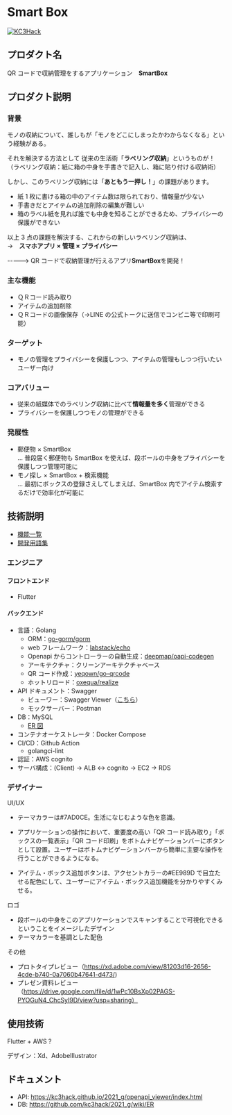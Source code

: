 # Smart Box

[![KC3Hack](https://kc3.me/hack/wp-content/uploads/2021/01/kc3hack2021ogp@2x.png)](https://kc3.me/hack)

## プロダクト名

QR コードで収納管理をするアプリケーション　**SmartBox**

## プロダクト説明

### 背景

モノの収納について、誰しもが「モノをどこにしまったかわからなくなる」という経験がある。

それを解決する方法として 従来の生活術「**ラベリング収納**」というものが！  
（ラベリング収納：紙に箱の中身を手書きで記入し、箱に貼り付ける収納術）

しかし、このラベリング収納には「**あともう一押し！**」の課題があります。

- 紙 1 枚に書ける箱の中のアイテム数は限られており、情報量が少ない
- 手書きだとアイテムの追加削除の編集が難しい
- 箱のラベル紙を見れば誰でも中身を知ることができるため、プライバシーの保護ができない

以上 3 点の課題を解決する、これからの新しいラベリング収納は、  
->　**スマホアプリ × 管理 × プライバシー**

-----> QR コードで収納管理が行えるアプリ**SmartBox**を開発！

### 主な機能

- ＱＲコード読み取り
- アイテムの追加削除
- ＱＲコードの画像保存（->LINE の公式トークに送信でコンビニ等で印刷可能）

### ターゲット

- モノの管理をプライバシーを保護しつつ、アイテムの管理もしつつ行いたいユーザー向け

### コアバリュー

- 従来の紙媒体でのラベリング収納に比べて**情報量を多く**管理ができる
- プライバシーを保護しつつモノの管理ができる

### 発展性

- 郵便物 × SmartBox  
  … 普段届く郵便物も SmartBox を使えば、段ボールの中身をプライバシーを保護しつつ管理可能に
- モノ探し × SmartBox + 検索機能  
  … 最初にボックスの登録さえしてしまえば、SmartBox 内でアイテム検索するだけで効率化が可能に

## 技術説明

- [機能一覧](https://github.com/kc3hack/2021_g/wiki/Features)
- [開発用語集](https://github.com/kc3hack/2021_g/wiki/Glossary)

### エンジニア

#### フロントエンド

- Flutter

#### バックエンド

- 言語：Golang
  - ORM：[go-gorm/gorm](https://github.com/go-gorm/gorm)
  - web フレームワーク：[labstack/echo](https://github.com/labstack/echo)
  - Openapi からコントローラーの自動生成：[deepmap/oapi-codegen](https://github.com/deepmap/oapi-codegen)
  - アーキテクチャ：クリーンアーキテクチャベース
  - QR コード作成：[yeqown/go-qrcode](https://github.com/yeqown/go-qrcodes)
  - ホットリロード：[oxequa/realize](https://github.com/oxequa/realize)
- API ドキュメント：Swagger
  - ビューワー：Swagger Viewer（[こちら](https://kc3hack.github.io/2021_g/openapi_viewer/index.html#/)）
  - モックサーバー：Postman
- DB：MySQL
  - [ER 図](https://github.com/kc3hack/2021_g/wiki/ER)
- コンテナオーケストレータ：Docker Compose
- CI/CD：Github Action
  - golangci-lint
- 認証：AWS cognito
- サーバ構成：(Client) -> ALB <-> cognito -> EC2 -> RDS

### デザイナー

UI/UX

- テーマカラーは#7AD0CE。生活になじむような色を意識。

- アプリケーションの操作において、重要度の高い「QR コード読み取り」「ボックスの一覧表示」「QR コード印刷」をボトムナビゲーションバーにボタンとして設置。ユーザーはボトムナビゲーションバーから簡単に主要な操作を行うことができるようになる。

- アイテム・ボックス追加ボタンは、アクセントカラーの#EE989D で目立たせる配色にして、ユーザーにアイテム・ボックス追加機能を分かりやすくみせる。

ロゴ

- 段ボールの中身をこのアプリケーションでスキャンすることで可視化できるということをイメージしたデザイン
- テーマカラーを基調とした配色

その他

- プロトタイプレビュー（https://xd.adobe.com/view/81203d16-2656-4cde-b740-0a7060b47641-d473/)
- プレゼン資料レビュー（https://drive.google.com/file/d/1wPc10BsXp02PAGS-PYOGuN4_ChcSyI9D/view?usp=sharing）

## 使用技術

Flutter + AWS ?

デザイン：Xd、AdobeIllustrator

## ドキュメント

- API: https://kc3hack.github.io/2021_g/openapi_viewer/index.html
- DB: https://github.com/kc3hack/2021_g/wiki/ER
